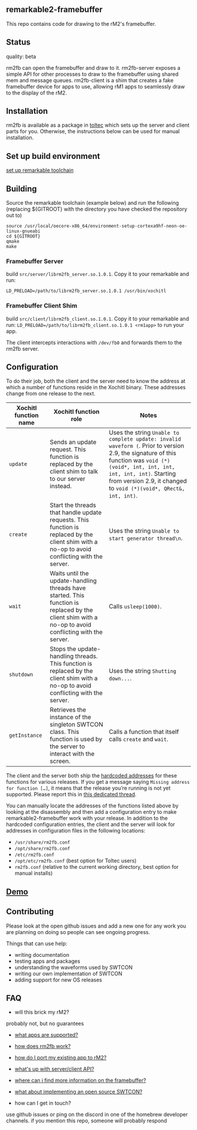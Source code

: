 ## remarkable2-framebuffer

This repo contains code for drawing to the rM2's framebuffer.

## Status

quality: beta

rm2fb can open the framebuffer and draw to it. rm2fb-server exposes a simple
API for other processes to draw to the framebuffer using shared mem and message
queues. rm2fb-client is a shim that creates a fake framebuffer device for apps
to use, allowing rM1 apps to seamlessly draw to the display of the rM2.

## Installation

rm2fb is available as a package in [toltec](https://github.com/toltec-dev/toltec) which
sets up the server and client parts for you. Otherwise, the instructions below can be used
for manual installation.

## Set up build environment

[set up remarkable toolchain](https://remarkablewiki.com/devel/qt_creator#toolchain)


## Building

Source the remarkable toolchain (example below) and run the following (replacing ${GITROOT} with the directory you have checked the repository out to)

```
source /usr/local/oecore-x86_64/environment-setup-cortexa9hf-neon-oe-linux-gnueabi
cd ${GITROOT}
qmake
make
```


### Framebuffer Server

build `src/server/librm2fb_server.so.1.0.1`.  Copy it to your
remarkable and run:

```
LD_PRELOAD=/path/to/librm2fb_server.so.1.0.1 /usr/bin/xochitl
```

### Framebuffer Client Shim

build `src/client/librm2fb_client.so.1.0.1`.  Copy it to your
remarkable and run: `LD_PRELOAD=/path/to/librm2fb_client.so.1.0.1 <rm1app>` to
run your app.

The client intercepts interactions with `/dev/fb0` and forwards them to the
rm2fb server.

## Configuration

To do their job, both the client and the server need to know the address at which a number of functions reside in the Xochitl binary.
These addresses change from one release to the next.

Xochitl function name | Xochitl function role | Notes
--------------|---------------|----------
`update` | Sends an update request. This function is replaced by the client shim to talk to our server instead. | Uses the string `Unable to complete update: invalid waveform (`. Prior to version 2.9, the signature of this function was `void (*)(void*, int, int, int, int, int, int)`. Starting from version 2.9, it changed to `void (*)(void*, QRect&, int, int)`.
`create` | Start the threads that handle update requests. This function is replaced by the client shim with a no-op to avoid conflicting with the server. | Uses the string `Unable to start generator thread\n`.
`wait` | Waits until the update-handling threads have started. This function is replaced by the client shim with a no-op to avoid conflicting with the server. | Calls `usleep(1000)`.
`shutdown` | Stops the update-handling threads. This function is replaced by the client shim with a no-op to avoid conflicting with the server. | Uses the string `Shutting down...`.
`getInstance` | Retrieves the instance of the singleton SWTCON class. This function is used by the server to interact with the screen. | Calls a function that itself calls `create` and `wait`.

The client and the server both ship the [hardcoded addresses](https://github.com/ddvk/remarkable2-framebuffer/blob/master/src/shared/config.cpp#L13) for these functions for various releases.
If you get a message saying `Missing address for function […]`, it means that the release you’re running is not yet supported. Please report this in [this dedicated thread](https://github.com/ddvk/remarkable2-framebuffer/issues/18).

You can manually locate the addresses of the functions listed above by looking at the disassembly and then add a configuration entry to make remarkable2-framebuffer work with your release.
In addition to the hardcoded configuration entries, the client and the server will look for addresses in configuration files in the following locations:

* `/usr/share/rm2fb.conf`
* `/opt/share/rm2fb.conf`
* `/etc/rm2fb.conf`
* `/opt/etc/rm2fb.conf` (best option for Toltec users)
* `rm2fb.conf` (relative to the current working directory, best option for manual installs)

## [Demo](https://imgur.com/gallery/zGMn7Qs)

## Contributing

Please look at the open github issues and add a new one for any work you are planning
on doing so people can see ongoing progress.

Things that can use help:

* writing documentation
* testing apps and packages
* understanding the waveforms used by SWTCON
* writing our own implementation of SWTCON
* adding support for new OS releases

## FAQ

* will this brick my rM2?

probably not, but no guarantees

* [what apps are supported?](https://github.com/ddvk/remarkable2-framebuffer/issues/14)

* [how does rm2fb work?](https://github.com/ddvk/remarkable2-framebuffer/issues/5#issuecomment-718948222)

* [how do I port my existing app to rM2?](https://github.com/ddvk/remarkable2-framebuffer/issues/13)

* [what's up with server/client API?](https://github.com/ddvk/remarkable2-framebuffer/issues/4)

* [where can i find more information on the framebuffer?](https://remarkablewiki.com/tech/rm2_framebuffer)

* [what about implementing an open source SWTCON?](https://github.com/timower/rM2-stuff/)

* how can I get in touch?

use github issues or ping on the discord in one of the homebrew developer
channels. if you mention this repo, someone will probably respond
